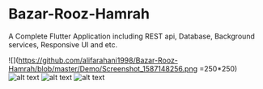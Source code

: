 # Bazar-Rooz-Hamrah
A Complete Flutter Application including REST api, Database, Background services, Responsive UI and etc.


![](https://github.com/alifarahani1998/Bazar-Rooz-Hamrah/blob/master/Demo/Screenshot_1587148256.png =250*250)
![alt text](https://github.com/alifarahani1998/Bazar-Rooz-Hamrah/blob/master/Demo/Screenshot_1587148291.png)
![alt text](https://github.com/alifarahani1998/Bazar-Rooz-Hamrah/blob/master/Demo/Screenshot_1587148301.png)
![alt text](https://github.com/alifarahani1998/Bazar-Rooz-Hamrah/blob/master/Demo/Screenshot_1587148333.png)
